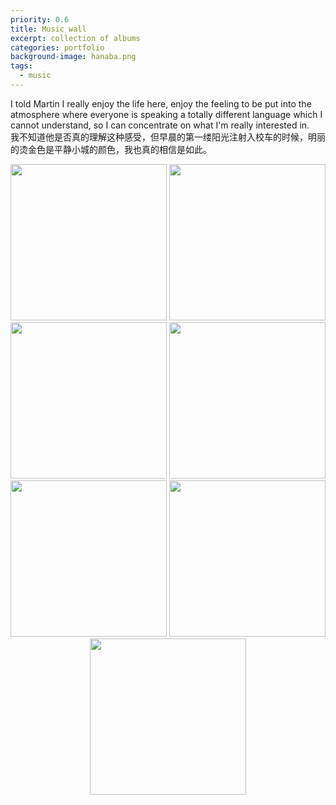 ```yaml
---
priority: 0.6
title: Music wall
excerpt: collection of albums
categories: portfolio
background-image: hanaba.png
tags:
  - music
---
```


I told Martin I really enjoy the life here, enjoy the feeling to be put into the atmosphere where everyone is speaking a totally different language which I cannot understand, so I can concentrate on what I'm really interested in.    
我不知道他是否真的理解这种感受，但早晨的第一缕阳光注射入校车的时候，明丽的烫金色是平静小城的颜色，我也真的相信是如此。

<center class="half">
    <img src="https://i.postimg.cc/4Nv9FzsK/20190817-IMG-3637.jpg" width="250"/>
    <img src="https://i.postimg.cc/mrQr6H99/s11187340.jpg" width="250"/>
    <img src="https://i.postimg.cc/BnM1J484/20190817-IMG-3677.jpg" width="250"/>
    <img src="https://i.postimg.cc/zGGMQZRF/s11174008.jpg" width="250"/>
    <img src="https://img9.doubanio.com/view/subject/m/public/s3576006.jpg" width="250"/>
    <img src="https://img9.doubanio.com/view/subject/m/public/s27193156.jpg" width="250"/>
    <img src="https://img9.doubanio.com/view/subject/m/public/s1911415.jpg" width="250"/>
</center>
